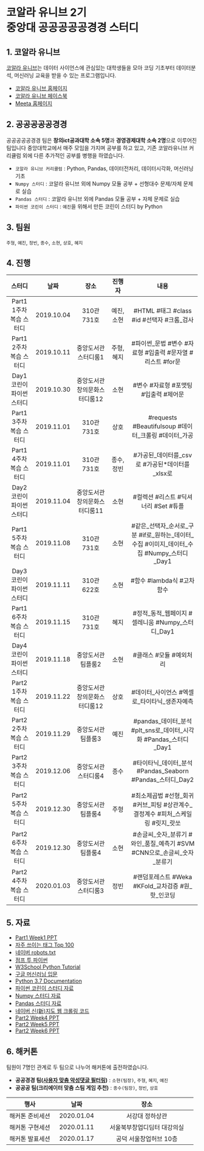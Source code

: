 # 코알라 유니브 2기 <br/>중앙대 공공공공공경경 스터디

## 1. 코알라 유니브

[코알라 유니브](https://coalastudy.com/p/%EC%BD%94%EC%95%8C%EB%9D%BC%EC%9C%A0%EB%8B%88%EB%B8%8C)는 데이터 사이언스에 관심있는 대학생들을 모아 코딩 기초부터 데이터분석, 머신러닝 교육을 받을 수 있는 프로그램입니다.

- [코알라 유니브 홈페이지](https://coalastudy.com/)
- [코알라 유니브 페이스북](https://www.facebook.com/coalastudy/)
- [Meeta 홈페이지](https://meeta.io/)

## 2. 공공공공공경경

공공공공공경경 팀은 **창의ict공과대학 소속 5명**과 **경영경제대학 소속 2명**으로 이루어진 팀입니다 중앙대학교에서 매주 모임을 가지며 공부를 하고 있고, 기존 코알라유니브 커리큘럼 외에 다른 추가적인 공부를 병행을 하였습니다.

- `코알라 유니브 커리큘럼` : Python, Pandas, 데이터전처리, 데이터시각화, 머신러닝 기초
- `Numpy 스터디` : 코알라 유니브 외에 Numpy 모듈 공부 + 선형대수 문제/자체 문제로 실습
- `Pandas 스터디` : 코알라 유니브 외에 Pandas 모듈 공부 + 자체 문제로 실습
- `파이썬 코린이 스터디` : `예진`을 위해서 만든 코린이 스터디 by Python

## 3. 팀원

`주형`, `예진`, `정빈`, `종수`, `소현`, `상호`, `혜지`

## 4. 진행

<table>
    <thread>
        <tr>
            <th align="center" width="15%">스터디</th>
            <th align="center" width="10%">날짜</th>
            <th align="center" width="23%">장소</th>
            <th align="center" width="12%">진행자</th>
            <th align="center" width="40%">내용</th>
        </tr>
    </thread>
    <tbody>
        <tr>
            <td align="center">Part1 1주차<br>복습 스터디</td>
            <td align="center">2019.10.04</td>
            <td align="center">310관 731호</td>
            <td align="center">예진, 소현</td>
            <td align="center">#HTML #태그 #class #id #선택자 #크롬_검사</td>
        </tr>
        <tr>
            <td align="center">Part1 2주차<br>복습 스터디</td>
            <td align="center">2019.10.11</td>
            <td align="center">중앙도서관 스터디룸1</td>
            <td align="center">주형, 혜지</td>
            <td align="center">#파이썬_문법 #변수 #자료형 #입출력 #문자열 #리스트 #for문</td>
        </tr>
        <tr>
            <td align="center">Day1 코린이<br>파이썬 스터디</td>
            <td align="center">2019.10.30</td>
            <td align="center">중앙도서관<br>창의문화스터디룸12</td>
            <td align="center">소현</td>
            <td align="center">#변수 #자료형 #포맷팅 #입출력 #제어문</td>
        </tr>
        <tr>
            <td align="center">Part1 3주차<br>복습 스터디</td>
            <td align="center">2019.11.01</td>
            <td align="center">310관 731호</td>
            <td align="center">상호</td>
            <td align="center">#requests #Beautifulsoup #데이터_크롤링 #데이터_가공</td>
        </tr>
        <tr>
            <td align="center">Part1 4주차<br>복습 스터디</td>
            <td align="center">2019.11.01</td>
            <td align="center">310관 731호</td>
            <td align="center">종수, 정빈</td>
            <td align="center">#가공된_데이터를_csv로 #가공된*데이터를_xlsx로</td>
        </tr>
        <tr>
            <td align="center">Day2 코린이<br>파이썬 스터디</td>
            <td align="center">2019.11.04</td>
            <td align="center">중앙도서관<br>창의문화스터디룸11</td>
            <td align="center">소현</td>
            <td align="center">#컬렉션 #리스트 #딕셔너리 #Set #튜플</td>
        </tr>
        <tr>
            <td align="center">Part1 5주차<br>복습 스터디</td>
            <td align="center">2019.11.08</td>
            <td align="center">310관 731호</td>
            <td align="center">소현</td>
            <td align="center">#같은_선택자_순서로_구분 #if로_원하는_데이터_수집 #이미지_데이터_수집 #Numpy_스터디_Day1</td>
        </tr>
        <tr>
            <td align="center">Day3 코린이<br>파이썬 스터디</td>
            <td align="center">2019.11.11</td>
            <td align="center">310관 622호</td>
            <td align="center">소현</td>
            <td align="center">#함수 #lambda식 #고차함수</td>
        </tr>
        <tr>
            <td align="center">Part1 6주차<br>복습 스터디</td>
            <td align="center">2019.11.15</td>
            <td align="center">310관 731호</td>
            <td align="center">혜지</td>
            <td align="center">#정적_동적_웹페이지 #셀레니움 #Numpy_스터디_Day1</td>
        </tr>
        <tr>
            <td align="center">Day4 코린이<br>파이썬 스터디</td>
            <td align="center">2019.11.18</td>
            <td align="center">중앙도서관 팀플룸2</td>
            <td align="center">소현</td>
            <td align="center">#클래스 #모듈 #예외처리</td>
        </tr>
        <tr>
            <td align="center">Part2 1주차<br>복습 스터디</td>
            <td align="center">2019.11.22</td>
            <td align="center">중앙도서관<br>창의문화스터디룸12</td>
            <td align="center">상호</td>
            <td align="center">#데이터_사이언스 #엑셀로_타이타닉_생존자예측</td>
        </tr>
        <tr>
            <td align="center">Part2 2주차<br>복습 스터디</td>
            <td align="center">2019.11.29</td>
            <td align="center">중앙도서관 팀플룸3</td>
            <td align="center">예진</td>
            <td align="center">#pandas_데이터_분석 #plt_sns로_데이터_시각화 #Pandas_스터디_Day1</td>
        </tr>
        <tr>
            <td align="center">Part2 3주차<br>복습 스터디</td>
            <td align="center">2019.12.06</td>
            <td align="center">중앙도서관 스터디룸4</td>
            <td align="center">종수</td>
            <td align="center">#타이타닉_데이터_분석 #Pandas_Seaborn #Pandas_스터디_Day2</td>
        </tr>
        <tr>
            <td align="center">Part2 5주차<br>복습 스터디</td>
            <td align="center">2019.12.30</td>
            <td align="center">중앙도서관 팀플룸4</td>
            <td align="center">주형</td>
            <td align="center">#최소제곱법 #선형_회귀 #커브_피팅 #상관계수_결정계수 #피처_스케일링 #릿지_랏쏘</td>
        </tr>
        <tr>
            <td align="center">Part2 6주차<br>복습 스터디</td>
            <td align="center">2019.12.30</td>
            <td align="center">중앙도서관 팀플룸4</td>
            <td align="center">소현</td>
            <td align="center">#손글씨_숫자_분류기 #와인_품질_예측기 #SVM #CNN으로_손글씨_숫자_분류기</td>
        </tr>
        <tr>
            <td align="center">Part2 4주차<br>복습 스터디</td>
            <td align="center">2020.01.03</td>
            <td align="center">중앙도서관 스터디룸3</td>
            <td align="center">정빈</td>
            <td align="center">#랜덤포레스트 #Weka #KFold_교차검증 #원_핫_인코딩</td>
        </tr>
    </tbody>
</table>

## 5. 자료

- [Part1 Week1 PPT](https://github.com/CoodingPenguin/coala-univ-2/blob/master/part1-data-crawling/week1/material/week1_part_3%2C4_sohyun.pdf)
- [자주 쓰이는 태그 Top 100](https://www.advancedwebranking.com/html/)
- [네이버 robots.txt](https://www.naver.com/robots.txt)
- [점프 투 파이썬](https://wikidocs.net/book/1)
- [W3School Python Tutorial](https://www.w3schools.com/python/default.asp)
- [구글 머신러닝 입문](https://developers.google.com/machine-learning/crash-course?hl=ko)
- [Python 3.7 Documentation](https://docs.python.org/ko/3.7/index.html)
- [파이썬 코린이 스터디 자료](https://github.com/CoodingPenguin/coala-univ-2/tree/master/python-beginner-study)
- [Numpy 스터디 자료](https://github.com/CoodingPenguin/coala-univ-2/tree/master/numpy-study)
- [Pandas 스터디 자료](https://github.com/CoodingPenguin/coala-univ-2/tree/master/pandas-study)
- [네이버 신(新)지도 웹 크롤링 코드](https://gist.github.com/IamGroooooot/9e682ad8d800db9a06d86954d0421e4b)
- [Part2 Week4 PPT](https://github.com/CoodingPenguin/coala-univ-2/tree/master/part2-data-science/week4/material)
- [Part2 Week5 PPT](https://github.com/CoodingPenguin/coala-univ-2/tree/master/part2-data-science/week5/material)
- [Part2 Week6 PPT](https://github.com/CoodingPenguin/coala-univ-2/tree/master/part2-data-science/week6/material)

## 6. 해커톤

팀원이 7명인 관계로 두 팀으로 나누어 해커톤에 출전하였습니다.

- **공공경경 팀([사용자 맞춤 악성댓글 필터링](https://github.com/IamGroooooot/customized-toxic-comment-filtering))** : `소현(팀장)`, `주형`, `혜지`, `예진`
- **공공공 팀(크리에이터 맞춤 스팀 게임 추천)** : `종수(팀장)`, `정빈`, `상호`

<table>
    <thread>
        <tr>
            <th align="center" width="25%">행사</th>
            <th align="center" width="25%">날짜</th>
            <th align="center" width="50%">장소</th>
        </tr>
    </thread>
    <tbody>
        <tr>
            <td align="center">해커톤 준비세션</td>
            <td align="center">2020.01.04</td>
            <td align="center">서강대 정하상관</td>
        </tr>
        <tr>
            <td align="center">해커톤 구현세션</td>
            <td align="center">2020.01.11</td>
            <td align="center">서울북부창업디딤터 대강의실</td>
        </tr>
        <tr>
            <td align="center">해커톤 발표세션</td>
            <td align="center">2020.01.17</td>
            <td align="center">공덕 서울창업허브 10층</td>
        </tr>
    </tbody>
</table>
